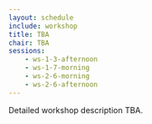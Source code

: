 ```yaml
---
layout: schedule
include: workshop
title: TBA
chair: TBA
sessions:
    - ws-1-3-afternoon
    - ws-1-7-morning
    - ws-2-6-morning
    - ws-2-6-afternoon
---
```


Detailed workshop description TBA.
